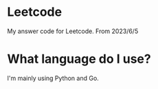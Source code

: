 # Leetcode
My answer code for Leetcode. From 2023/6/5

# What language do I use?
I'm mainly using Python and Go.
